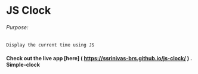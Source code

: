 # JS Clock

###### Purpose:
    Display the current time using JS

####  Check out the live app [here] ( https://ssrinivas-brs.github.io/js-clock/ ) .  S i m p l e - c l o c k 
 
 
